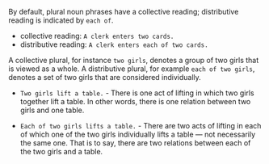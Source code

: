 By default, plural noun phrases have a collective reading; distributive reading is indicated by `each of`.

* collective reading: `A clerk enters two cards.` 
* distributive reading: `A clerk enters each of two cards.`

A collective plural, for instance `two girls`, denotes a group of two girls that is viewed as a whole. A distributive plural, for example `each of two girls`, denotes a set of two girls that are considered individually.

* `Two girls lift a table.` - There is one act of lifting in which two girls together lift a table. In other words, there is one relation between two girls and one table.

* `Each of two girls lifts a table.` - There are two acts of lifting in each of which one of the two girls individually lifts a table — not necessarily the same one. That is to say, there are two relations between each of the two girls and a table.
